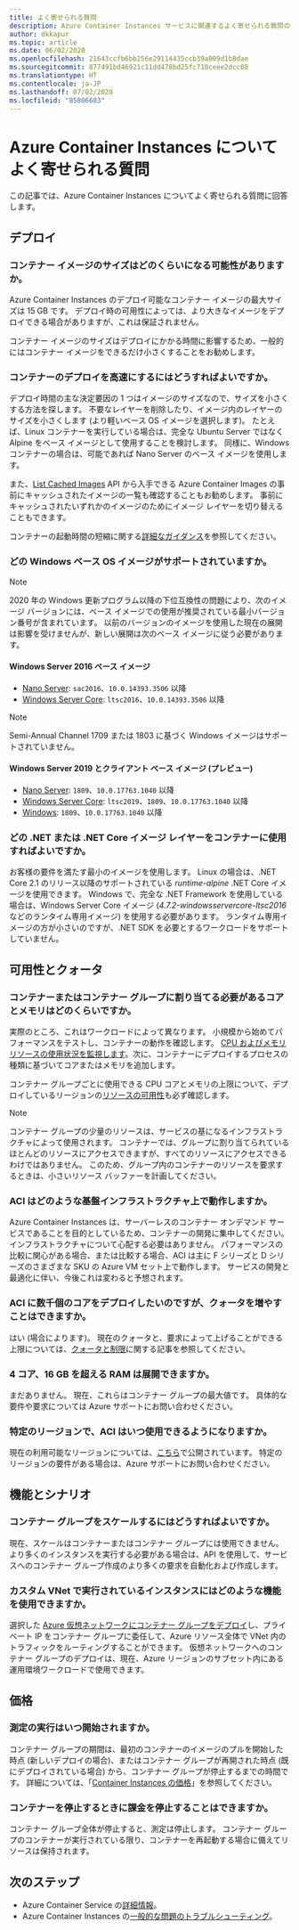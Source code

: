 ```yaml
---
title: よく寄せられる質問
description: Azure Container Instances サービスに関連するよく寄せられる質問の回答
author: dkkapur
ms.topic: article
ms.date: 06/02/2020
ms.openlocfilehash: 21643ccfb6bb256e29114435ccb39a009d1b8dae
ms.sourcegitcommit: 877491bd46921c11dd478bd25fc718ceee2dcc08
ms.translationtype: HT
ms.contentlocale: ja-JP
ms.lasthandoff: 07/02/2020
ms.locfileid: "85806603"
---
```

# <a name="frequently-asked-questions-about-azure-container-instances"></a>Azure Container Instances についてよく寄せられる質問

この記事では、Azure Container Instances についてよく寄せられる質問に回答します。

## <a name="deployment"></a>デプロイ

### <a name="how-large-can-my-container-image-be"></a>コンテナー イメージのサイズはどのくらいになる可能性がありますか。

Azure Container Instances のデプロイ可能なコンテナー イメージの最大サイズは 15 GB です。 デプロイ時の可用性によっては、より大きなイメージをデプロイできる場合がありますが、これは保証されません。

コンテナー イメージのサイズはデプロイにかかる時間に影響するため、一般的にはコンテナー イメージをできるだけ小さくすることをお勧めします。

### <a name="how-can-i-speed-up-the-deployment-of-my-container"></a>コンテナーのデプロイを高速にするにはどうすればよいですか。

デプロイ時間の主な決定要因の 1 つはイメージのサイズなので、サイズを小さくする方法を探します。 不要なレイヤーを削除したり、イメージ内のレイヤーのサイズを小さくします (より軽いベース OS イメージを選択します)。 たとえば、Linux コンテナーを実行している場合は、完全な Ubuntu Server ではなく Alpine をベース イメージとして使用することを検討します。 同様に、Windows コンテナーの場合は、可能であれば Nano Server のベース イメージを使用します。 

また、[List Cached Images](/rest/api/container-instances/location/listcachedimages) API から入手できる Azure Container Images の事前にキャッシュされたイメージの一覧も確認することもお勧めします。 事前にキャッシュされたいずれかのイメージのためにイメージ レイヤーを切り替えることもできます。 

コンテナーの起動時間の短縮に関する[詳細なガイダンス](container-instances-troubleshooting.md#container-takes-a-long-time-to-start)を参照してください。

### <a name="what-windows-base-os-images-are-supported"></a>どの Windows ベース OS イメージがサポートされていますか。

> [!NOTE]
> 2020 年の Windows 更新プログラム以降の下位互換性の問題により、次のイメージ バージョンには、ベース イメージでの使用が推奨されている最小バージョン番号が含まれています。 以前のバージョンのイメージを使用した現在の展開は影響を受けませんが、新しい展開は次のベース イメージに従う必要があります。 

#### <a name="windows-server-2016-base-images"></a>Windows Server 2016 ベース イメージ

* [Nano Server](https://hub.docker.com/_/microsoft-windows-nanoserver): `sac2016`、`10.0.14393.3506` 以降
* [Windows Server Core](https://hub.docker.com/_/microsoft-windows-servercore): `ltsc2016`、`10.0.14393.3506` 以降

> [!NOTE]
> Semi-Annual Channel 1709 または 1803 に基づく Windows イメージはサポートされていません。

#### <a name="windows-server-2019-and-client-base-images-preview"></a>Windows Server 2019 とクライアント ベース イメージ (プレビュー)

* [Nano Server](https://hub.docker.com/_/microsoft-windows-nanoserver): `1809`、`10.0.17763.1040` 以降
* [Windows Server Core](https://hub.docker.com/_/microsoft-windows-servercore): `ltsc2019`、`1809`、`10.0.17763.1040` 以降
* [Windows](https://hub.docker.com/_/microsoft-windows): `1809`、`10.0.17763.1040` 以降

### <a name="what-net-or-net-core-image-layer-should-i-use-in-my-container"></a>どの .NET または .NET Core イメージ レイヤーをコンテナーに使用すればよいですか。 

お客様の要件を満たす最小のイメージを使用します。 Linux の場合は、.NET Core 2.1 のリリース以降のサポートされている *runtime-alpine* .NET Core イメージを使用できます。 Windows で、完全な .NET Framework を使用している場合は、Windows Server Core イメージ (*4.7.2-windowsservercore-ltsc2016* などのランタイム専用イメージ) を使用する必要があります。 ランタイム専用イメージの方が小さいのですが、.NET SDK を必要とするワークロードをサポートしていません。

## <a name="availability-and-quotas"></a>可用性とクォータ

### <a name="how-many-cores-and-memory-should-i-allocate-for-my-containers-or-the-container-group"></a>コンテナーまたはコンテナー グループに割り当てる必要があるコアとメモリはどのくらいですか。

実際のところ、これはワークロードによって異なります。 小規模から始めてパフォーマンスをテストし、コンテナーの動作を確認します。 [CPU およびメモリ リソースの使用状況を監視します](container-instances-monitor.md)。次に、コンテナーにデプロイするプロセスの種類に基づいてコアまたはメモリを追加します。

コンテナー グループごとに使用できる CPU コアとメモリの上限について、デプロイしているリージョンの[リソースの可用性](container-instances-region-availability.md#availability---general)も必ず確認します。 

> [!NOTE]
> コンテナー グループの少量のリソースは、サービスの基になるインフラストラクチャによって使用されます。 コンテナーでは、グループに割り当てられているほとんどのリソースにアクセスできますが、すべてのリソースにアクセスできるわけではありません。 このため、グループ内のコンテナーのリソースを要求するときは、小さいリソース バッファーを計画してください。

### <a name="what-underlying-infrastructure-does-aci-run-on"></a>ACI はどのような基盤インフラストラクチャ上で動作しますか。

Azure Container Instances は、サーバーレスのコンテナー オンデマンド サービスであることを目的としているため、コンテナーの開発に集中してください。インフラストラクチャについて心配する必要はありません。 パフォーマンスの比較に関心がある場合、または比較する場合、ACI は主に F シリーズと D シリーズのさまざまな SKU の Azure VM セット上で動作します。 サービスの開発と最適化に伴い、今後これは変わると予想されます。 

### <a name="i-want-to-deploy-thousand-of-cores-on-aci---can-i-get-my-quota-increased"></a>ACI に数千個のコアをデプロイしたいのですが、クォータを増やすことはできますか。
 
はい (場合によります)。 現在のクォータと、要求によって上げることができる上限については、[クォータと制限](container-instances-quotas.md)に関する記事を参照してください。

### <a name="can-i-deploy-with-more-than-4-cores-and-16-gb-of-ram"></a>4 コア、16 GB を超える RAM は展開できますか。

まだありません。 現在、これらはコンテナー グループの最大値です。 具体的な要件や要求については Azure サポートにお問い合わせください。 

### <a name="when-will-aci-be-in-a-specific-region"></a>特定のリージョンで、ACI はいつ使用できるようになりますか。

現在の利用可能なリージョンについては、[こちら](container-instances-region-availability.md#availability---general)で公開されています。 特定のリージョンの要件がある場合は、Azure サポートにお問い合わせください。

## <a name="features-and-scenarios"></a>機能とシナリオ

### <a name="how-do-i-scale-a-container-group"></a>コンテナー グループをスケールするにはどうすればよいですか。

現在、スケールはコンテナーまたはコンテナー グループには使用できません。 より多くのインスタンスを実行する必要がある場合は、API を使用して、サービスへのコンテナー グループ作成のより多くの要求を自動化および作成します。 

### <a name="what-features-are-available-to-instances-running-in-a-custom-vnet"></a>カスタム VNet で実行されているインスタンスにはどのような機能を使用できますか。

選択した [Azure 仮想ネットワークにコンテナー グループをデプロイ](container-instances-vnet.md)し、プライベート IP をコンテナー グループに委任して、Azure リソース全体で VNet 内のトラフィックをルーティングすることができます。 仮想ネットワークへのコンテナー グループのデプロイは、現在、Azure リージョンのサブセット内にある運用環境ワークロードで使用できます。

## <a name="pricing"></a>価格

### <a name="when-does-the-meter-start-running"></a>測定の実行はいつ開始されますか。

コンテナー グループの期間は、最初のコンテナーのイメージのプルを開始した時点 (新しいデプロイの場合)、またはコンテナー グループが再開された時点 (既にデプロイされている場合) から、コンテナー グループが停止するまでの時間です。 詳細については、「[Container Instances の価格](https://azure.microsoft.com/pricing/details/container-instances/)」を参照してください。

### <a name="do-i-stop-being-charged-when-my-containers-are-stopped"></a>コンテナーを停止するときに課金を停止することはできますか。

コンテナー グループ全体が停止すると、測定は停止します。 コンテナー グループのコンテナーが実行されている限り、コンテナーを再起動する場合に備えてリソースは保持されます。 

## <a name="next-steps"></a>次のステップ

* Azure Container Service の[詳細情報](container-instances-overview.md)。
* Azure Container Instances の[一般的な問題のトラブルシューティング](container-instances-troubleshooting.md)。
